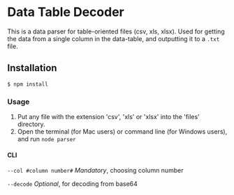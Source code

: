 # Data Table Decoder

This is a data parser for table-oriented files (csv, xls, xlsx).
Used for getting the data from a single column in the data-table, and outputting it to a `.txt` file.

## Installation

```shell
$ npm install
```

### Usage

1. Put any file with the extension 'csv', 'xls' or 'xlsx' into the 'files' directory.
2. Open the terminal (for Mac users) or command line (for Windows users), and run `node parser`

#### CLI

`--col #column number#` *Mandatory*, choosing column number

`--decode` *Optional*, for decoding from base64
